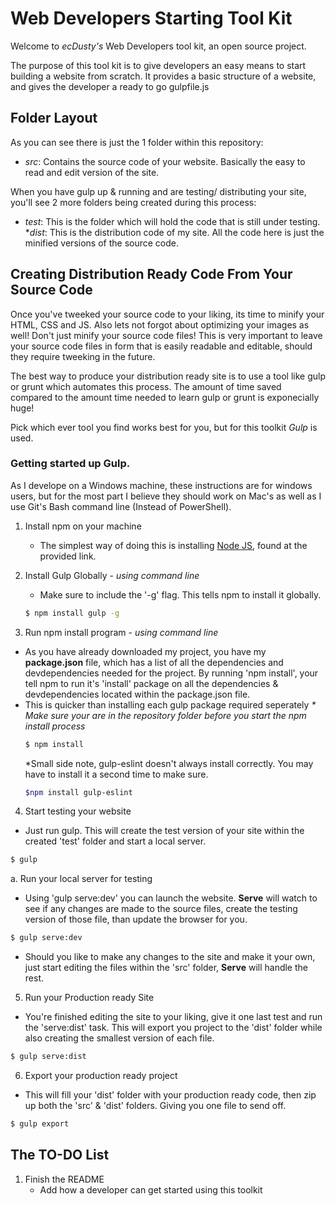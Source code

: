 # Web Developers Starting Tool Kit

Welcome to _ecDusty's_ Web Developers tool kit, an open source project.

The purpose of this tool kit is to give developers an easy means to start building a website from scratch. It provides a basic structure of a website, and gives the developer a ready to go gulpfile.js


## Folder Layout

As you can see there is just the 1 folder within this repository:
  * _src_: Contains the source code of your website. Basically the easy to read and edit version of the site.

When you have gulp up & running and are testing/ distributing your site, you'll see 2 more folders being created during this process:
  * _test_: This is the folder which will hold the code that is still under testing.
  *_dist_: This is the distribution code of my site. All the code here is just the minified versions of the source code.


## Creating Distribution Ready Code From Your Source Code

Once you've tweeked your source code to your liking, its  time to minify your HTML, CSS and JS. Also lets not forgot about optimizing your images as well! Don't just minify your source code files! This is very important to leave your source code files in form that is easily readable and editable, should they require tweeking in the future.

The best way to produce your distribution ready site is to use a tool like gulp or grunt which automates this process. The amount of time saved compared to the amount time needed to learn gulp or grunt is exponecially huge!

Pick which ever tool you find works best for you, but for this toolkit _Gulp_ is used.

### Getting started up Gulp.

As I develope on a Windows machine, these instructions are for windows users, but for the most part I believe they should work on Mac's as well as I use Git's Bash command line (Instead of PowerShell).

1. Install npm on your machine
    * The simplest way of doing this is installing [Node JS], found at the provided link.

2. Install Gulp Globally - _using command line_
    * Make sure to include the '-g' flag. This tells npm to install it globally.
    ```sh
    $ npm install gulp -g
    ```

3. Run npm install program - _using command line_
  * As you have already downloaded my project, you have my **package.json** file, which has a list of all the dependencies and devdependencies needed for the project. By running 'npm install', your tell npm to run it's 'install' package on all the dependencies & devdependencies located within the package.json file.
  * This is quicker than installing each gulp package required seperately
    _* Make sure your are in the repository folder before you start the npm install process_
    ```sh
    $ npm install
    ```
      *Small side note, gulp-eslint doesn't always install correctly. You may have to install it a second time to make sure.
      ```sh
      $npm install gulp-eslint
      ```

4. Start testing your website
  * Just run gulp. This will create the test version of your site within the created 'test' folder and start a local server.
  ```sh
  $ gulp
  ```

  a. Run your local server for testing
  * Using 'gulp serve:dev' you can launch the website. **Serve** will watch to see if any changes are made to the source files, create the testing version of those file, than update the browser for you.
  ```sh
  $ gulp serve:dev
  ```
  * Should you like to make any changes to the site and make it your own, just start editing the files within the 'src' folder, **Serve** will handle the rest.

5. Run your Production ready Site
  * You're finished editing the site to your liking, give it one last test and run the 'serve:dist' task. This will export you project to the 'dist' folder while also creating the smallest version of each file.
  ```sh
  $ gulp serve:dist
  ```

6. Export your production ready project
  * This will fill your 'dist' folder with your production ready code, then zip up both the 'src' & 'dist' folders. Giving you one file to send off.
  ```sh
  $ gulp export
  ```


## The TO-DO List

1. Finish the README
    * Add how a developer can get started using this toolkit

[GO-CSS]: <https://developers.google.com/speed/docs/insights/OptimizeCSSDelivery> "Google's Optimized CSS Delivery"
[GitHub Pages]: <https://pages.github.com/> "GitHub hosting solution GitHub Pages"
[Node JS]: <https://nodejs.org/en/> "Node.JS's main page"
